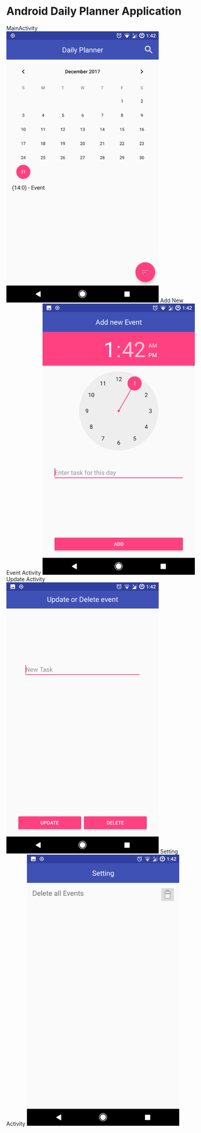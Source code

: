 # Android Daily Planner Application
MainActivity <br>
<img src="https://github.com/gheorghe96/Daily-Planner/blob/master/Screenshots/MainActivity.png" width="400">
Add New Event Activity
<img src="https://github.com/gheorghe96/Daily-Planner/blob/master/Screenshots/AddActivity.png" width="400">
Update Activity
<img src="https://github.com/gheorghe96/Daily-Planner/blob/master/Screenshots/UpdateActivity.png" width="400">
Setting Activity
<img src="https://github.com/gheorghe96/Daily-Planner/blob/master/Screenshots/SettingActivity.png" width="400">

